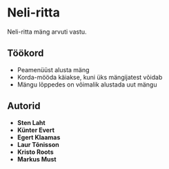 # Neli-ritta

Neli-ritta mäng arvuti vastu.

## Töökord

* Peamenüüst alusta mäng
* Korda-mööda käiakse, kuni üks mängijatest võidab
* Mängu lõppedes on võimalik alustada uut mängu

## Autorid

* **Sten Laht**
* **Künter Evert**
* **Egert Klaamas**
* **Laur Tõnisson**
* **Kristo Roots**
* **Markus Must**
